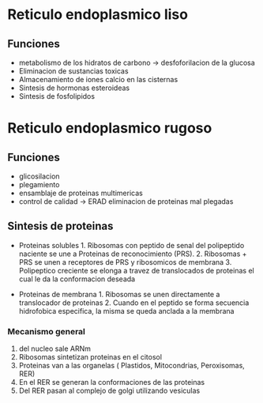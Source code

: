 # Reticulo endoplasmico liso

## Funciones
- metabolismo de los hidratos de carbono → desfoforilacion de la glucosa
- Eliminacion de sustancias toxicas
- Almacenamiento de iones calcio en las cisternas
- Sintesis de hormonas esteroideas
- Sintesis de fosfolipidos

# Reticulo endoplasmico rugoso

## Funciones

- glicosilacion 
- plegamiento
- ensamblaje de proteinas multimericas
- control de calidad → ERAD eliminacion de proteinas mal plegadas

## Sintesis de proteinas

- Proteinas solubles
	  1. Ribosomas con peptido de senal del polipeptido naciente se une a Proteinas de reconocimiento (PRS).
	  2. Ribosomas + PRS se unen a receptores de PRS y ribosomicos de membrana 
	  3. Polipeptico creciente se elonga a travez de translocados de proteinas el cual le da la conformacion deseada

- Proteinas de membrana
	  1. Ribosomas se unen directamente a translocador de proteinas
	  2. Cuando en el peptido se forma secuencia hidrofobica especifica, la misma se queda anclada a la membrana

### Mecanismo general
1. del nucleo sale ARNm
2. Ribosomas sintetizan proteinas en el citosol
3. Proteinas van a las organelas ( Plastidos, Mitocondrias, Peroxisomas, RER)
4. En el RER se generan la conformaciones de las proteinas
5. Del RER pasan al complejo de golgi utilizando vesiculas